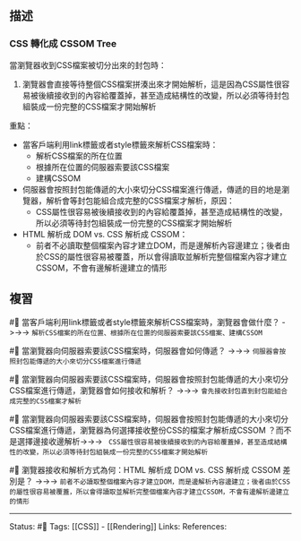 
## 描述

### CSS 轉化成 CSSOM Tree

當瀏覽器收到CSS檔案被切分出來的封包時：
1. 瀏覽器會直接等待整個CSS檔案拼湊出來才開始解析，這是因為CSS屬性很容易被後續接收到的內容給覆蓋掉，甚至造成結構性的改變，所以必須等待封包組裝成一份完整的CSS檔案才開始解析


重點：
- 當客戶端利用link標籤或者style標籤來解析CSS檔案時：
	- 解析CSS檔案的所在位置
	- 根據所在位置的伺服器索要該CSS檔案
	- 建構CSSOM
- 伺服器會按照封包能傳遞的大小來切分CSS檔案進行傳遞，傳遞的目的地是瀏覽器，解析會等封包能組合成完整的CSS檔案才解析，原因：
	- CSS屬性很容易被後續接收到的內容給覆蓋掉，甚至造成結構性的改變，所以必須等待封包組裝成一份完整的CSS檔案才開始解析
- HTML 解析成 DOM vs.  CSS  解析成 CSSOM：
	- 前者不必讀取整個檔案內容才建立DOM，而是邊解析內容邊建立；後者由於CSS的屬性很容易被覆蓋，所以會得讀取並解析完整個檔案內容才建立CSSOM，不會有邊解析邊建立的情形
	


## 複習
#🧠 當客戶端利用link標籤或者style標籤來解析CSS檔案時，瀏覽器會做什麼？ ->->-> `解析CSS檔案的所在位置、根據所在位置的伺服器索要該CSS檔案、建構CSSOM`
<!--SR:!2024-02-27,331,250-->



#🧠 當瀏覽器向伺服器索要該CSS檔案時，伺服器會如何傳遞？ ->->-> `伺服器會按照封包能傳遞的大小來切分CSS檔案進行傳遞`
<!--SR:!2024-10-15,473,250-->

#🧠 當瀏覽器向伺服器索要該CSS檔案時，伺服器會按照封包能傳遞的大小來切分CSS檔案進行傳遞，瀏覽器會如何接收和解析？ ->->-> `會先接收封包直到封包能組合成完整的CSS檔案才解析`
<!--SR:!2024-02-02,315,250-->

#🧠 當瀏覽器向伺服器索要該CSS檔案時，伺服器會按照封包能傳遞的大小來切分CSS檔案進行傳遞，瀏覽器為何選擇接收整份CSS的檔案才解析成CSSOM ？而不是選擇邊接收邊解析->->-> ` CSS屬性很容易被後續接收到的內容給覆蓋掉，甚至造成結構性的改變，所以必須等待封包組裝成一份完整的CSS檔案才開始解析`
<!--SR:!2023-05-30,168,250-->

#🧠 瀏覽器接收和解析方式為何：HTML 解析成 DOM vs.  CSS  解析成 CSSOM 差別是？ ->->-> `前者不必讀取整個檔案內容才建立DOM，而是邊解析內容邊建立；後者由於CSS的屬性很容易被覆蓋，所以會得讀取並解析完整個檔案內容才建立CSSOM，不會有邊解析邊建立的情形`
<!--SR:!2025-02-21,552,250-->


---
Status: #🌱 
Tags:
[[CSS]] - [[Rendering]]
Links:
References: